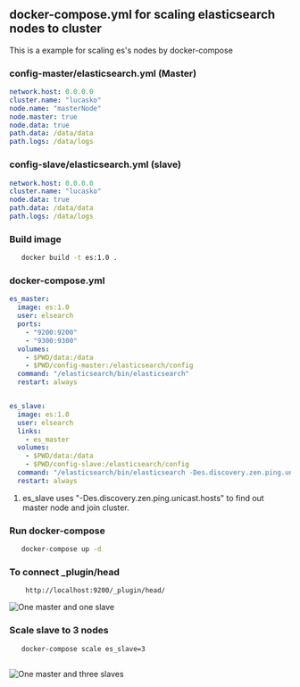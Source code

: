## docker-compose.yml for scaling elasticsearch nodes to cluster
This is a example for scaling es's nodes by docker-compose 

### config-master/elasticsearch.yml (Master)

```yml
network.host: 0.0.0.0
cluster.name: "lucasko"
node.name: "masterNode"
node.master: true
node.data: true
path.data: /data/data
path.logs: /data/logs
```

### config-slave/elasticsearch.yml (slave)


```yml
network.host: 0.0.0.0
cluster.name: "lucasko"
node.data: true
path.data: /data/data
path.logs: /data/logs
```

### Build image

```sh
   docker build -t es:1.0 . 
```

### docker-compose.yml

```yml
es_master:
  image: es:1.0
  user: elsearch
  ports:
    - "9200:9200" 
    - "9300:9300" 
  volumes:
    - $PWD/data:/data
    - $PWD/config-master:/elasticsearch/config 
  command: "/elasticsearch/bin/elasticsearch"
  restart: always


es_slave:
  image: es:1.0
  user: elsearch
  links:
    - es_master
  volumes:
    - $PWD/data:/data
    - $PWD/config-slave:/elasticsearch/config 
  command: "/elasticsearch/bin/elasticsearch -Des.discovery.zen.ping.unicast.hosts=es_master:9300"
  restart: always
```

1. es_slave uses "-Des.discovery.zen.ping.unicast.hosts" to find out master node and join cluster.


### Run docker-compose

```sh
   docker-compose up -d 
```

### To connect  _plugin/head

		http://localhost:9200/_plugin/head/


![One master and one slave ](https://github.com/lucasko-tw/docker-compose-elasticsearch-cluster-scale/blob/master/one-master-one-slave.png)

	
	
	
	
	

### Scale slave to 3 nodes

```sh
   docker-compose scale es_slave=3
	
```

![One master and three slaves ](https://github.com/lucasko-tw/docker-compose-elasticsearch-cluster-scale/blob/master/one-master-three-slaves.png)


